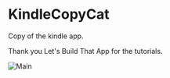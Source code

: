 # KindleCopyCat

Copy of the kindle app.

Thank you Let's Build That App for the tutorials.

![Main](/Screenshots/main.png)
